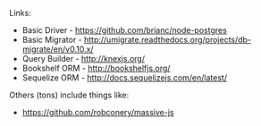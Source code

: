 Links:

- Basic Driver - https://github.com/brianc/node-postgres
- Basic Migrator - http://umigrate.readthedocs.org/projects/db-migrate/en/v0.10.x/
- Query Builder - http://knexjs.org/
- Bookshelf ORM - http://bookshelfjs.org/
- Sequelize ORM - http://docs.sequelizejs.com/en/latest/

Others (tons) include things like:

- https://github.com/robconery/massive-js
